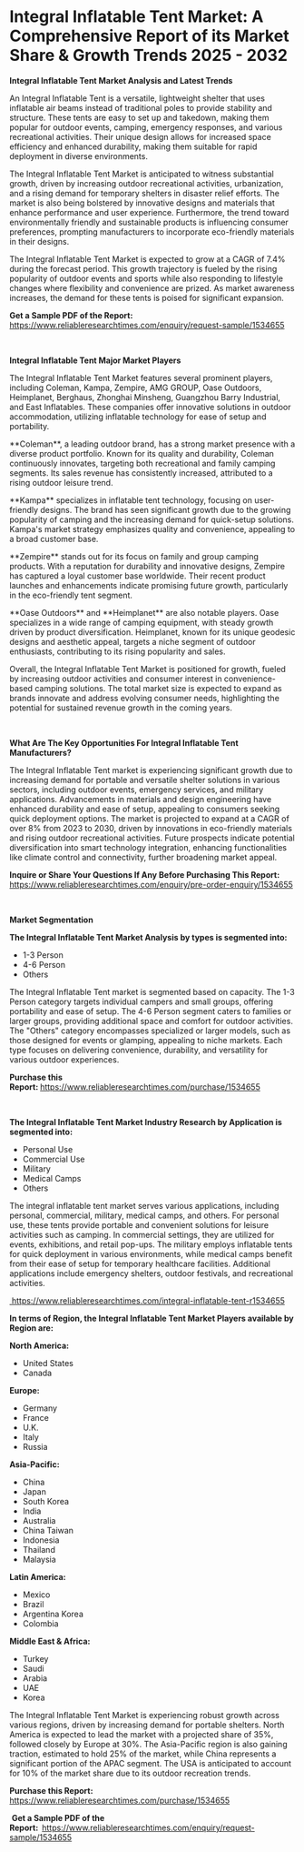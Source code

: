 <p><h1>Integral Inflatable Tent Market: A Comprehensive Report of its Market Share & Growth Trends 2025 - 2032</h1></p><p><strong>Integral Inflatable Tent Market Analysis and Latest Trends</strong></p>
<p><p>An Integral Inflatable Tent is a versatile, lightweight shelter that uses inflatable air beams instead of traditional poles to provide stability and structure. These tents are easy to set up and takedown, making them popular for outdoor events, camping, emergency responses, and various recreational activities. Their unique design allows for increased space efficiency and enhanced durability, making them suitable for rapid deployment in diverse environments.</p><p>The Integral Inflatable Tent Market is anticipated to witness substantial growth, driven by increasing outdoor recreational activities, urbanization, and a rising demand for temporary shelters in disaster relief efforts. The market is also being bolstered by innovative designs and materials that enhance performance and user experience. Furthermore, the trend toward environmentally friendly and sustainable products is influencing consumer preferences, prompting manufacturers to incorporate eco-friendly materials in their designs.</p><p>The Integral Inflatable Tent Market is expected to grow at a CAGR of 7.4% during the forecast period. This growth trajectory is fueled by the rising popularity of outdoor events and sports while also responding to lifestyle changes where flexibility and convenience are prized. As market awareness increases, the demand for these tents is poised for significant expansion.</p></p>
<p><strong>Get a Sample PDF of the Report:&nbsp;</strong> <a href="https://www.reliableresearchtimes.com/enquiry/request-sample/1534655?utm_campaign=2735&utm_medium=2&utm_source=Github&utm_content=ia&utm_term=15042025&utm_id=integral-inflatable-tent">https://www.reliableresearchtimes.com/enquiry/request-sample/1534655</a></p>
<p>&nbsp;</p>
<p><strong>Integral Inflatable Tent Major Market Players</strong></p>
<p><p>The Integral Inflatable Tent Market features several prominent players, including Coleman, Kampa, Zempire, AMG GROUP, Oase Outdoors, Heimplanet, Berghaus, Zhonghai Minsheng, Guangzhou Barry Industrial, and East Inflatables. These companies offer innovative solutions in outdoor accommodation, utilizing inflatable technology for ease of setup and portability.</p><p>**Coleman**, a leading outdoor brand, has a strong market presence with a diverse product portfolio. Known for its quality and durability, Coleman continuously innovates, targeting both recreational and family camping segments. Its sales revenue has consistently increased, attributed to a rising outdoor leisure trend.</p><p>**Kampa** specializes in inflatable tent technology, focusing on user-friendly designs. The brand has seen significant growth due to the growing popularity of camping and the increasing demand for quick-setup solutions. Kampa's market strategy emphasizes quality and convenience, appealing to a broad customer base.</p><p>**Zempire** stands out for its focus on family and group camping products. With a reputation for durability and innovative designs, Zempire has captured a loyal customer base worldwide. Their recent product launches and enhancements indicate promising future growth, particularly in the eco-friendly tent segment.</p><p>**Oase Outdoors** and **Heimplanet** are also notable players. Oase specializes in a wide range of camping equipment, with steady growth driven by product diversification. Heimplanet, known for its unique geodesic designs and aesthetic appeal, targets a niche segment of outdoor enthusiasts, contributing to its rising popularity and sales.</p><p>Overall, the Integral Inflatable Tent Market is positioned for growth, fueled by increasing outdoor activities and consumer interest in convenience-based camping solutions. The total market size is expected to expand as brands innovate and address evolving consumer needs, highlighting the potential for sustained revenue growth in the coming years.</p></p>
<p>&nbsp;</p>
<p><strong>What Are The Key Opportunities For Integral Inflatable Tent Manufacturers?</strong></p>
<p><p>The Integral Inflatable Tent market is experiencing significant growth due to increasing demand for portable and versatile shelter solutions in various sectors, including outdoor events, emergency services, and military applications. Advancements in materials and design engineering have enhanced durability and ease of setup, appealing to consumers seeking quick deployment options. The market is projected to expand at a CAGR of over 8% from 2023 to 2030, driven by innovations in eco-friendly materials and rising outdoor recreational activities. Future prospects indicate potential diversification into smart technology integration, enhancing functionalities like climate control and connectivity, further broadening market appeal.</p></p>
<p><strong>Inquire or Share Your Questions If Any Before Purchasing This Report:</strong> <a href="https://www.reliableresearchtimes.com/enquiry/pre-order-enquiry/1534655?utm_campaign=2735&utm_medium=2&utm_source=Github&utm_content=ia&utm_term=15042025&utm_id=integral-inflatable-tent">https://www.reliableresearchtimes.com/enquiry/pre-order-enquiry/1534655</a></p>
<p>&nbsp;</p>
<p><strong>Market Segmentation</strong></p>
<p><strong>The Integral Inflatable Tent Market Analysis by types is segmented into:</strong></p>
<p><ul><li>1-3 Person</li><li>4-6 Person</li><li>Others</li></ul></p>
<p><p>The Integral Inflatable Tent market is segmented based on capacity. The 1-3 Person category targets individual campers and small groups, offering portability and ease of setup. The 4-6 Person segment caters to families or larger groups, providing additional space and comfort for outdoor activities. The "Others" category encompasses specialized or larger models, such as those designed for events or glamping, appealing to niche markets. Each type focuses on delivering convenience, durability, and versatility for various outdoor experiences.</p></p>
<p><strong>Purchase this Report:&nbsp;</strong><a href="https://www.reliableresearchtimes.com/purchase/1534655?utm_campaign=2735&utm_medium=2&utm_source=Github&utm_content=ia&utm_term=15042025&utm_id=integral-inflatable-tent">https://www.reliableresearchtimes.com/purchase/1534655</a></p>
<p>&nbsp;</p>
<p><strong>The Integral Inflatable Tent Market Industry Research by Application is segmented into:</strong></p>
<p><ul><li>Personal Use</li><li>Commercial Use</li><li>Military</li><li>Medical Camps</li><li>Others</li></ul></p>
<p><p>The integral inflatable tent market serves various applications, including personal, commercial, military, medical camps, and others. For personal use, these tents provide portable and convenient solutions for leisure activities such as camping. In commercial settings, they are utilized for events, exhibitions, and retail pop-ups. The military employs inflatable tents for quick deployment in various environments, while medical camps benefit from their ease of setup for temporary healthcare facilities. Additional applications include emergency shelters, outdoor festivals, and recreational activities.</p></p>
<p><a href="https://www.reliableresearchtimes.com/integral-inflatable-tent-r1534655?utm_campaign=2735&utm_medium=2&utm_source=Github&utm_content=ia&utm_term=15042025&utm_id=integral-inflatable-tent">&nbsp;https://www.reliableresearchtimes.com/integral-inflatable-tent-r1534655</a></p>
<p><strong>In terms of Region, the Integral Inflatable Tent Market Players available by Region are:</strong></p>
<p>
    <p> <strong> North America: </strong>
        <ul>
            <li>United States</li>
            <li>Canada</li>
        </ul>
        </p> 
    <p> <strong> Europe: </strong>
        <ul>
            <li>Germany</li>
            <li>France</li>
            <li>U.K.</li>
            <li>Italy</li>
            <li>Russia</li>
        </ul>
        </p> 
    <p> <strong> Asia-Pacific: </strong>
        <ul>
            <li>China</li>
            <li>Japan</li>
            <li>South Korea</li>
            <li>India</li>
            <li>Australia</li>
            <li>China Taiwan</li>
            <li>Indonesia</li>
            <li>Thailand</li>
            <li>Malaysia</li>
        </ul>
        </p> 
    <p> <strong> Latin America: </strong>
        <ul>
            <li>Mexico</li>
            <li>Brazil</li>
            <li>Argentina Korea</li>
            <li>Colombia</li>
        </ul>
        </p> 
    <p> <strong> Middle East & Africa: </strong>
        <ul>
            <li>Turkey</li>
            <li>Saudi</li>
            <li>Arabia</li>
            <li>UAE</li>
            <li>Korea</li>
        </ul>
    </p>
    </p>
<p><p>The Integral Inflatable Tent Market is experiencing robust growth across various regions, driven by increasing demand for portable shelters. North America is expected to lead the market with a projected share of 35%, followed closely by Europe at 30%. The Asia-Pacific region is also gaining traction, estimated to hold 25% of the market, while China represents a significant portion of the APAC segment. The USA is anticipated to account for 10% of the market share due to its outdoor recreation trends.</p></p>
<p><strong>Purchase this Report: </strong><a href="https://www.reliableresearchtimes.com/purchase/1534655?utm_campaign=2735&utm_medium=2&utm_source=Github&utm_content=ia&utm_term=15042025&utm_id=integral-inflatable-tent">https://www.reliableresearchtimes.com/purchase/1534655</a></p>
<p>&nbsp;<strong>Get a Sample PDF of the Report:&nbsp;&nbsp;</strong><a href="https://www.reliableresearchtimes.com/enquiry/request-sample/1534655?utm_campaign=2735&utm_medium=2&utm_source=Github&utm_content=ia&utm_term=15042025&utm_id=integral-inflatable-tent">https://www.reliableresearchtimes.com/enquiry/request-sample/1534655</a></p>
<p><strong></strong></p>
<p><p></p><p></p><p></p></p>